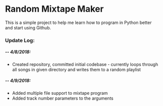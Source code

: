 # Random Mixtape Maker

This is a simple project to help me learn how to program in Python better and start using Github.

### Update Log:

##### -- 4/8/2018: 
  * Created repository, committed initial codebase - currently loops through 
  all songs in given directory and writes them to a random playlist
##### -- 4/9/2018:
  * Added multiple file support to mixtape program
  * Added track number parameters to the arguments